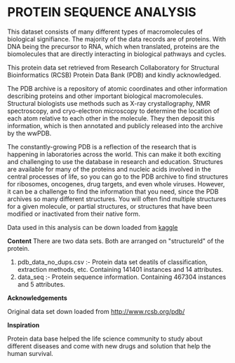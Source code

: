 # PROTEIN SEQUENCE ANALYSIS

This dataset consists of many different types of macromolecules of biological signifiance. The majority of the data records are of proteins. With DNA being the precursor to RNA, which when translated, proteins are the biomolecules that are directly interacting in biological pathways and cycles.


This protein data set retrieved from Research Collaboratory for Structural Bioinformatics (RCSB) Protein Data Bank (PDB) and kindly acknowledged. 

The PDB archive is a repository of atomic coordinates and other information describing proteins and other important biological macromolecules. Structural biologists use methods such as X-ray crystallography, NMR spectroscopy, and cryo-electron microscopy to determine the location of each atom relative to each other in the molecule. They then deposit this information, which is then annotated and publicly released into the archive by the wwPDB.

The constantly-growing PDB is a reflection of the research that is happening in laboratories across the world. This can make it both exciting and challenging to use the database in research and education. Structures are available for many of the proteins and nucleic acids involved in the central processes of life, so you can go to the PDB archive to find structures for ribosomes, oncogenes, drug targets, and even whole viruses. However, it can be a challenge to find the information that you need, since the PDB archives so many different structures. You will often find multiple structures for a given molecule, or partial structures, or structures that have been modified or inactivated from their native form. 

Data used in this analysis can be down loaded from [kaggle](https://www.kaggle.com/shahir/protein-data-set/data)


**Content**
There are two data sets. Both are arranged on "structureId" of the protein.

1. pdb_data_no_dups.csv :- Protein data set deatils of classification, extraction methods, etc. Containing 141401 instances and 14 attributes.
2. data_seq :- Protein sequence information. Containing 467304 instances and 5 attributes.


**Acknowledgements**

Original data set down loaded from http://www.rcsb.org/pdb/

**Inspiration**

Protein data base helped the life science community to study about different diseases and come with new drugs and solution that help the human survival.
